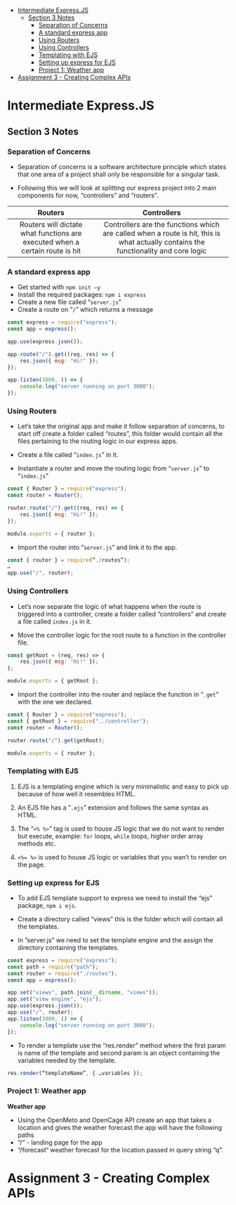 - [Intermediate Express.JS](#intermediate-expressjs)
  - [Section 3 Notes](#section-3-notes)
    - [Separation of Concerns](#separation-of-concerns)
    - [A standard express app](#a-standard-express-app)
    - [Using Routers](#using-routers)
    - [Using Controllers](#using-controllers)
    - [Templating with EJS](#templating-with-ejs)
    - [Setting up express for EJS](#setting-up-express-for-ejs)
    - [Project 1: Weather app](#project-1-weather-app)
- [Assignment 3 - Creating Complex APIs](#assignment-3---creating-complex-apis)

# Intermediate Express.JS

## Section 3 Notes

### Separation of Concerns

- Separation of concerns is a software architecture principle which states that one area of a project shall only be responsible for a singular task.

- Following this we will look at splitting our express project into 2 main components for now, “controllers” and “routers”.

| Routers  | Controllers  |
|:-:|:-:|
| Routers will dictate what functions are executed when a certain route is hit | Controllers are the functions which are called when a route is hit, this is what actually contains the functionality and core logic |

### A standard express app

- Get started with `npm init —y`
- Install the required packages: `npm i express`
- Create a new file called “`server.js`”
- Create a route on “`/`” which returns a message

```javascript
const express = require("express");
const app = express();

app.use(express.json());

app.route("/").get((req, res) => {
    res.json({ msg: "Hi!" });
});

app.listen(3000, () => {
    console.log("server running on port 3000");
});
```

### Using Routers

- Let’s take the original app and make it follow separation of concerns, to start off create a folder called “routes”, this folder would contain all the files pertaining to the routing logic in our express apps.
- Create a file called “`index.js`” in it.

- Instantiate a router and move the routing logic from “`server.js`” to “`index.js`”

```javascript
const { Router } = require("express");
const router = Router();

router.route("/").get((req, res) => {
    res.json({ msg: "Hi!" });
});

module.exports = { router };
```

- Import the router into “`server.js`” and link it to the app.

```javascript
const { router } = require(“./routes”);
…
app.use("/", router);
```

### Using Controllers

- Let’s now separate the logic of what happens when the route is triggered into a controller, create a folder called “controllers” and create a file called `index.js` in it.

- Move the controller logic for the root route to a function in the controller file.

```javascript
const getRoot = (req, res) => {
    res.json({ msg: "Hi!" });
};

module.exports = { getRoot };
```

- Import the controller into the router and replace the function in “`.get`” with the one we declared.

```javascript
const { Router } = require("express");
const { getRoot } = require("../controller");
const router = Router();

router.route("/").get(getRoot);

module.exports = { router };
```

### Templating with EJS

1. EJS is a templating engine which is very minimalistic and easy to pick up because of how well it resembles HTML.

2. An EJS file has a “`.ejs`” extension and follows the same syntax as HTML.

3. The “`<% %>`” tag is used to house JS logic that we do not want to render but execute, example: `for` loops, `while` loops, higher order array methods etc.

4. `<%= %>` is used to house JS logic or variables that you wan’t to render on the page.

### Setting up express for EJS

- To add EJS template support to express we need to install the “ejs” package, `npm i ejs`.

- Create a directory called “views” this is the folder which will contain all the templates.

- In ”server.js” we need to set the template engine and the assign the directory containing the templates.

```javascript
const express = require("express");
const path = require("path");
const router = require("./routes");
const app = express();

app.set("views", path.join(__dirname, "views"));
app.set("view engine", "ejs");
app.use(express.json());
app.use("/", router);
app.listen(3000, () => {
    console.log("server running on port 3000");
});
```

- To render a template use the “res.render” method where the first param is name of the template and second param is an object containing the variables needed by the template.

```javascript
res.render(“templateName”, { …variables });
```

### Project 1: Weather app

**Weather app**

- Using the OpenMeto and OpenCage API create an app that takes a location and gives the weather forecast the app will have the following paths
- “/“ - landing page for the app
- “/forecast“ weather forecast for the location passed in query string “q”.

# Assignment 3 - Creating Complex APIs